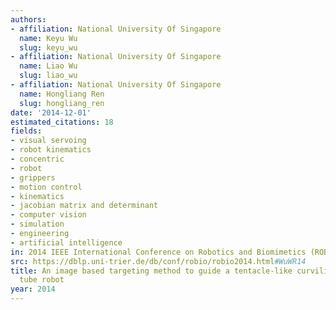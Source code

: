 ```yaml
---
authors:
- affiliation: National University Of Singapore
  name: Keyu Wu
  slug: keyu_wu
- affiliation: National University Of Singapore
  name: Liao Wu
  slug: liao_wu
- affiliation: National University Of Singapore
  name: Hongliang Ren
  slug: hongliang_ren
date: '2014-12-01'
estimated_citations: 18
fields:
- visual servoing
- robot kinematics
- concentric
- robot
- grippers
- motion control
- kinematics
- jacobian matrix and determinant
- computer vision
- simulation
- engineering
- artificial intelligence
in: 2014 IEEE International Conference on Robotics and Biomimetics (ROBIO 2014)
src: https://dblp.uni-trier.de/db/conf/robio/robio2014.html#WuWR14
title: An image based targeting method to guide a tentacle-like curvilinear concentric
  tube robot
year: 2014
---
```

